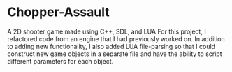 # Chopper-Assault
A 2D shooter game made using C++, SDL, and LUA
For this project, I refactored code from an engine that I had previously worked on.  In addition to adding new functionality, I also added LUA file-parsing so that I could construct new game objects in a separate file and have the ability to script different parameters for each object.
